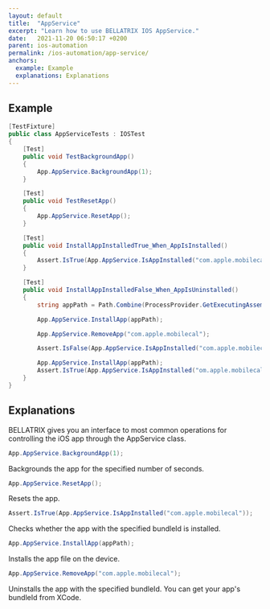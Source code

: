```yaml
---
layout: default
title:  "AppService"
excerpt: "Learn how to use BELLATRIX IOS AppService."
date:   2021-11-20 06:50:17 +0200
parent: ios-automation
permalink: /ios-automation/app-service/
anchors:
  example: Example
  explanations: Explanations
---
```

Example
-------
```csharp
[TestFixture]
public class AppServiceTests : IOSTest
{
    [Test]
    public void TestBackgroundApp()
    {
        App.AppService.BackgroundApp(1);
    }

    [Test]
    public void TestResetApp()
    {
        App.AppService.ResetApp();
    }

    [Test]
    public void InstallAppInstalledTrue_When_AppIsInstalled()
    {
        Assert.IsTrue(App.AppService.IsAppInstalled("com.apple.mobilecal"));
    }

    [Test]
    public void InstallAppInstalledFalse_When_AppIsUninstalled()
    {
        string appPath = Path.Combine(ProcessProvider.GetExecutingAssemblyFolder(), "Demos/TestApp.app.zip");

        App.AppService.InstallApp(appPath);

        App.AppService.RemoveApp("com.apple.mobilecal");

        Assert.IsFalse(App.AppService.IsAppInstalled("com.apple.mobilecal"));

        App.AppService.InstallApp(appPath);
        Assert.IsTrue(App.AppService.IsAppInstalled("om.apple.mobilecal"));
    }
}
```

Explanations
------------
BELLATRIX gives you an interface to most common operations for controlling the iOS app through the AppService class.
```csharp
App.AppService.BackgroundApp(1);
```
Backgrounds the app for the specified number of seconds.
```csharp
App.AppService.ResetApp();
```
Resets the app.
```csharp
Assert.IsTrue(App.AppService.IsAppInstalled("com.apple.mobilecal"));
```
Checks whether the app with the specified bundleId is installed.
```csharp
App.AppService.InstallApp(appPath);
```
Installs the app file on the device.
```csharp
App.AppService.RemoveApp("com.apple.mobilecal");
```
Uninstalls the app with the specified bundleId. You can get your app's bundleId from XCode.